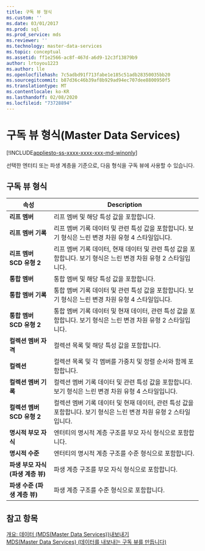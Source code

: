 ```yaml
---
title: 구독 뷰 형식
ms.custom: ''
ms.date: 03/01/2017
ms.prod: sql
ms.prod_service: mds
ms.reviewer: ''
ms.technology: master-data-services
ms.topic: conceptual
ms.assetid: ff1e2566-ac8f-467d-a6d9-12c3f13879b9
author: lrtoyou1223
ms.author: lle
ms.openlocfilehash: 7c5adbd91f713fabe1e185c51adb28350035bb20
ms.sourcegitcommit: b87d36c46b39af8b929ad94ec707dee8800950f5
ms.translationtype: MT
ms.contentlocale: ko-KR
ms.lasthandoff: 02/08/2020
ms.locfileid: "73728894"
---
```

# <a name="subscription-view-formats-master-data-services"></a>구독 뷰 형식(Master Data Services)

[!INCLUDE[appliesto-ss-xxxx-xxxx-xxx-md-winonly](../includes/appliesto-ss-xxxx-xxxx-xxx-md-winonly.md)]

  선택한 엔터티 또는 파생 계층을 기준으로, 다음 형식을 구독 뷰에 사용할 수 있습니다.  
  
## <a name="subscription-view-formats"></a>구독 뷰 형식  
  
|속성|Description|  
|----------|-----------------|  
|**리프 멤버**|리프 멤버 및 해당 특성 값을 포함합니다.|  
|**리프 멤버 기록**|리프 멤버 기록 데이터 및 관련 특성 값을 포함합니다. 보기 형식은 느린 변경 차원 유형 4 스타일입니다.|  
|**리프 멤버 SCD 유형 2**|리프 멤버 기록 데이터, 현재 데이터 및 관련 특성 값을 포함합니다. 보기 형식은 느린 변경 차원 유형 2 스타일입니다.|  
|**통합 멤버**|통합 멤버 및 해당 특성 값을 포함합니다.|  
|**통합 멤버 기록**|통합 멤버 기록 데이터 및 관련 특성 값을 포함합니다. 보기 형식은 느린 변경 차원 유형 4 스타일입니다.|  
|**통합 멤버 SCD 유형 2**|통합 멤버 기록 데이터 및 현재 데이터, 관련 특성 값을 포함합니다. 보기 형식은 느린 변경 차원 유형 2 스타일입니다.|  
|**컬렉션 멤버 자격**|컬렉션 목록 및 해당 특성 값을 포함합니다.|  
|**컬렉션**|컬렉션 목록 및 각 멤버를 가중치 및 정렬 순서와 함께 포함합니다.|  
|**컬렉션 멤버 기록**|컬렉션 멤버 기록 데이터 및 관련 특성 값을 포함합니다. 보기 형식은 느린 변경 차원 유형 4 스타일입니다.|  
|**컬렉션 멤버 SCD 유형 2**|컬렉션 멤버 기록 데이터 및 현재 데이터, 관련 특성 값을 포함합니다. 보기 형식은 느린 변경 차원 유형 2 스타일입니다.|  
|**명시적 부모 자식**|엔터티의 명시적 계층 구조를 부모 자식 형식으로 포함합니다.|  
|**명시적 수준**|엔터티의 명시적 계층 구조를 수준 형식으로 포함합니다.|  
|**파생 부모 자식 (파생 계층 뷰)**|파생 계층 구조를 부모 자식 형식으로 포함합니다.|  
|**파생 수준 (파생 계층 뷰)**|파생 계층 구조를 수준 형식으로 포함합니다.|  
  
## <a name="see-also"></a>참고 항목  
 [개요: 데이터 &#40;MDS(Master Data Services)&#41;내보내기](../master-data-services/overview-exporting-data-master-data-services.md)   
 [MDS(Master Data Services) &#40;데이터를 내보내는 구독 뷰를 만듭니다&#41;](../master-data-services/create-a-subscription-view-to-export-data-master-data-services.md)  
  
  
